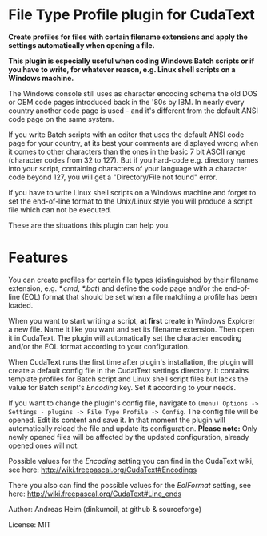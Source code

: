 # File Type Profile plugin for CudaText

**Create profiles for files with certain filename extensions and apply the
settings automatically when opening a file.**

**This plugin is especially useful when coding Windows Batch scripts or if you
have to write, for whatever reason, e.g. Linux shell scripts on a Windows
machine.**


The Windows console still uses as character encoding schema the old DOS or OEM
code pages introduced back in the '80s by IBM. In nearly every country another
code page is used - and it's different from the default ANSI code page on the
same system.

If you write Batch scripts with an editor that uses the default ANSI code page
for your country, at its best your comments are displayed wrong when it comes to
other characters than the ones in the basic 7 bit ASCII range (character codes
from 32 to 127). But if you hard-code e.g. directory names into your script,
containing characters of your language with a character code beyond 127, you
will get a "Directory/File not found" error.

If you have to write Linux shell scripts on a Windows machine and forget to set
the end-of-line format to the Unix/Linux style you will produce a script file
which can not be executed.

These are the situations this plugin can help you.

# Features

You can create profiles for certain file types (distinguished by their filename
extension, e.g. _*.cmd_, _*.bat_) and define the code page and/or the end-of-line
(EOL) format that should be set when a file matching a profile has been loaded.

When you want to start writing a script, **at first** create in Windows Explorer a
new file. Name it like you want and set its filename extension. Then open it in
CudaText. The plugin will automatically set the character encoding and/or the
EOL format according to your configuration.

When CudaText runs the first time after plugin's installation, the plugin will
create a default config file in the CudatText settings directory. It contains
template profiles for Batch script and Linux shell script files but lacks the
value for Batch script's _Encoding_ key. Set it according to your needs.

If you want to change the plugin's config file, navigate to
`(menu) Options -> Settings - plugins -> File Type Profile -> Config`. The
config file will be opened. Edit its content and save it. In that moment the
plugin will automatically reload the file and update its configuration. **Please
note:** Only newly opened files will be affected by the updated configuration,
already opened ones will not.

Possible values for the _Encoding_ setting you can find in the CudaText wiki,
see here: http://wiki.freepascal.org/CudaText#Encodings

There you also can find the possible values for the _EolFormat_ setting, see
here: http://wiki.freepascal.org/CudaText#Line_ends


Author: Andreas Heim (dinkumoil, at github & sourceforge)

License: MIT
